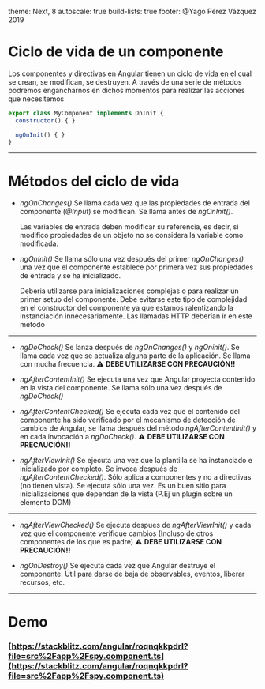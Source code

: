 theme: Next, 8
autoscale: true
build-lists: true
footer: @Yago Pérez Vázquez 2019

# Ciclo de vida de un componente

Los componentes y directivas en Angular tienen un ciclo de vida en el cual se crean, se modifican, se destruyen. A través de una serie de métodos podremos engancharnos en dichos momentos para realizar las acciones que necesitemos

```javascript
export class MyComponent implements OnInit {
  constructor() { }

  ngOnInit() { }
}
```
---

# Métodos del ciclo de vida

- _ngOnChanges()_ Se llama cada vez que las propiedades de entrada del componente (_@Input_) se modifican. Se llama antes de _ngOnInit()_.

  Las variables de entrada deben modificar su referencia, es decir, si modifico propiedades de un objeto no se considera la variable como modificada.

- _ngOnInit()_ Se llama sólo una vez después del primer _ngOnChanges()_ una vez que el componente establece por primera vez sus propiedades de entrada y se ha inicializado.

  Deberia utilizarse para inicializaciones complejas o para realizar un primer setup del componente. Debe evitarse este tipo de complejidad en el constructor del componente ya que estamos ralentizando la instanciación innecesariamente. Las llamadas HTTP deberían ir en este método

---

- _ngDoCheck()_ Se lanza después de _ngOnChanges()_ y _ngOninit()_. Se llama cada vez que se actualiza alguna parte de la aplicación. Se llama con mucha frecuencia. ⚠️ **DEBE UTILIZARSE CON PRECAUCIÓN!!** 

- _ngAfterContentInit()_ Se ejecuta una vez que Angular proyecta contenido en la vista del componente. Se llama sólo una vez después de _ngDoCheck()_

- _ngAfterContentChecked()_ Se ejecuta cada vez que el contenido del componente ha sido verificado por el mecanismo de detección de cambios de Angular, se llama después del método _ngAfterContentInit()_ y en cada invocación a _ngDoCheck()_. ⚠️ **DEBE UTILIZARSE CON PRECAUCIÓN!!** 

- _ngAfterViewInit()_ Se ejecuta una vez que la plantilla se ha instanciado e inicializado por completo. Se invoca después de _ngAfterContentChecked()_. Sólo aplica a componentes y no a directivas (no tienen vista). Se ejecuta sólo una vez. Es un buen sitio para inicializaciones que dependan de la vista (P.Ej un plugin sobre un elemento DOM)

---

- _ngAfterViewChecked()_ Se ejecuta despues de _ngAfterViewInit()_ y cada vez que el componente verifique cambios (Incluso de otros componentes de los que es padre) ⚠️ **DEBE UTILIZARSE CON PRECAUCIÓN!!** 

- _ngOnDestroy()_ Se ejecuta cada vez que Angular destruye el componente. Útil para darse de baja de observables, eventos, liberar recursos, etc.

---

# Demo

### [https://stackblitz.com/angular/roqnqkkpdrl?file=src%2Fapp%2Fspy.component.ts](https://stackblitz.com/angular/roqnqkkpdrl?file=src%2Fapp%2Fspy.component.ts)    

